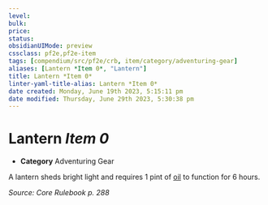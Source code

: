 ```yaml
---
level:
bulk:
price:
status:
obsidianUIMode: preview
cssclass: pf2e,pf2e-item
tags: [compendium/src/pf2e/crb, item/category/adventuring-gear]
aliases: [Lantern *Item 0*, "Lantern"]
title: Lantern *Item 0*
linter-yaml-title-alias: Lantern *Item 0*
date created: Monday, June 19th 2023, 5:15:11 pm
date modified: Thursday, June 29th 2023, 5:30:38 pm
---
```


# Lantern *Item 0*

- **Category** Adventuring Gear

A lantern sheds bright light and requires 1 pint of [oil](compendium/equipment/items/oil-1-pint.md) to function for 6 hours.

*Source: Core Rulebook p. 288*
